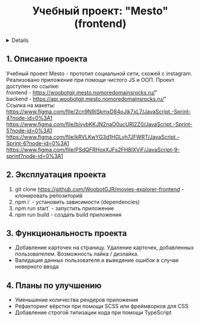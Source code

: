 <h1 align="center">Учебный проект: "Mesto" (frontend)</h1>

<a name="summary">
  <details>
    <summary>Оглавление</summary>
    <ol>
      <li><a href="#project-description">Описание проекта</a></li>
      <li><a href="#project-installation">Эксплуатация проекта</a></li>
      <li><a href="#project-functionality">Функциональность проекта</a></li>
      <li><a href="#project-enhancement">Планы по улучшению</a></li>
    </ol>
  </details>
</a>

<a name="project-description"><h2>1. Описание проекта</h2></a>
Учебный проект Mesto - прототип социальной сети, схожей с instagram. Реализовано приложение при помощи чистого JS и ООП.
Проект доступен по ссылке:
<br>
frontend - https://woobotgjr.mesto.nomoredomainsrocks.ru/"
<br>
backend - https://api.woobotgjr.mesto.nomoredomainsrocks.ru/"
<br>
Ссылка на макеты:
https://www.figma.com/file/2cn9N9jSkmxD84oJik7xL7/JavaScript.-Sprint-4?node-id=0%3A1 
https://www.figma.com/file/bjyvbKKJN2naO0ucURl2Z0/JavaScript.-Sprint-5?node-id=0%3A1 
https://www.figma.com/file/kRVLKwYG3d1HGLvh7JFWRT/JavaScript.-Sprint-6?node-id=0%3A1 
https://www.figma.com/file/PSdQFRHoxXJFs2FH8IXViF/JavaScript-9-sprint?node-id=0%3A1

<a name="project-installation"><h2>2. Эксплуатация проекта</h2></a>

1. git clone https://github.com/WoobotGJR/movies-explorer-frontend - клонировать репозиторий
2. npm i` - установить зависимости (dependencies)
3. npm run start` - запустить приложение
4. npm run build - создать build приложения

<a name="functionality"><h2>3. Функциональность проекта</h2></a>

- Добавление карточек на страницу. Удаление карточек, добавленных пользователем. Возможность лайка / дизлайка.
- Валидация данных пользователя и выведение ошибок в случае неверного ввода

<a name="enhancement"><h2>4. Планы по улучшению</h2></a>

- Уменьшение количества рендеров приложения
- Рефакторинг вёрстки при помощи SCSS или фреймворков для CSS
- Добавление строгой типизации кода при помощи TypeScript
